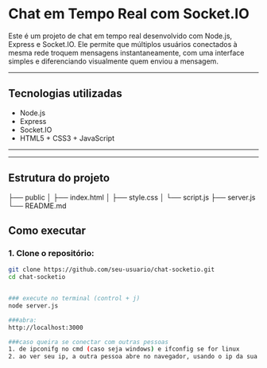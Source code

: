 # Chat em Tempo Real com Socket.IO

Este é um projeto de chat em tempo real desenvolvido com Node.js, Express e Socket.IO. Ele permite que múltiplos usuários conectados à mesma rede troquem mensagens instantaneamente, com uma interface simples e diferenciando visualmente quem enviou a mensagem.

---

## Tecnologias utilizadas

- Node.js
- Express
- Socket.IO
- HTML5 + CSS3 + JavaScript

---


---

## Estrutura do projeto
├── public
│ ├── index.html
│ ├── style.css
│ └── script.js
├── server.js
└── README.md


## Como executar

### 1. Clone o repositório:

```bash
git clone https://github.com/seu-usuario/chat-socketio.git
cd chat-socketio


### execute no terminal (control + j) 
node server.js

###abra:
http://localhost:3000

###caso queira se conectar com outras pessoas
1. de ipconifg no cmd (caso seja windows) e ifconfig se for linux
2. ao ver seu ip, a outra pessoa abre no navegador, usando o ip da sua maquina http://192.168.00:3000
